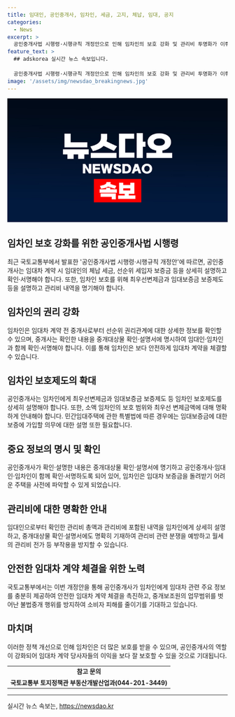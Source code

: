 ```yaml
---
title: 임대인, 공인중개사, 임차인, 세금, 고지, 체납, 임대, 공지
categories:
  - News
excerpt: >
  공인중개사법 시행령·시행규칙 개정안으로 인해 임차인의 보호 강화 및 관리비 투명화가 이뤄진다. 임차인은 전세사기 방지 및 관리비 공제 예방에 기여할 수 있고, 중개보조원의 불법중개 행위 예방과 관리비 관련 분쟁 예방도 기대된다. 이를 통해 더욱 안전한 임대차 계약 체결을 위한 환경이 조성될 것으로 기대된다.
feature_text: >
  ## adskorea 실시간 뉴스 속보입니다.

  공인중개사법 시행령·시행규칙 개정안으로 인해 임차인의 보호 강화 및 관리비 투명화가 이뤄진다. 임차인은 전세사기 방지 및 관리비 공제 예방에 기여할 수 있고, 중개보조원의 불법중개 행위 예방과 관리비 관련 분쟁 예방도 기대된다. 이를 통해 더욱 안전한 임대차 계약 체결을 위한 환경이 조성될 것으로 기대된다.
image: '/assets/img/newsdao_breakingnews.jpg'
---
```


<p><img src="/assets/img/newsdao_breakingnews.jpg" alt="adskorea 속보" /></p>

<h2 data-ke-size="size26">임차인 보호 강화를 위한 공인중개사법 시행령</h2>

<p data-ke-size="size16">최근 국토교통부에서 발표한 '공인중개사법 시행령·시행규칙 개정안'에 따르면, 공인중개사는 임대차 계약 시 임대인의 체납 세금, 선순위 세입자 보증금 등을 상세히 설명하고 확인·서명해야 합니다. 또한, 임차인 보호를 위해 최우선변제금과 임대보증금 보증제도 등을 설명하고 관리비 내역을 명기해야 합니다.</p>

<h2 data-ke-size="size26">임차인의 권리 강화</h2>

<p data-ke-size="size16">임차인은 임대차 계약 전 중개사로부터 선순위 권리관계에 대한 상세한 정보를 확인할 수 있으며, 중개사는 확인한 내용을 중개대상물 확인·설명서에 명시하여 임대인·임차인과 함께 확인·서명해야 합니다. 이를 통해 임차인은 보다 안전하게 임대차 계약을 체결할 수 있습니다.</p>

<h2 data-ke-size="size26">임차인 보호제도의 확대</h2>

<p data-ke-size="size16">공인중개사는 임차인에게 최우선변제금과 임대보증금 보증제도 등 임차인 보호제도를 상세히 설명해야 합니다. 또한, 소액 임차인의 보호 범위와 최우선 변제금액에 대해 명확하게 안내해야 합니다. 민간임대주택에 관한 특별법에 따른 경우에는 임대보증금에 대한 보증에 가입할 의무에 대한 설명 또한 필요합니다.</p>

<h2 data-ke-size="size26">중요 정보의 명시 및 확인</h2>

<p data-ke-size="size16">공인중개사가 확인·설명한 내용은 중개대상물 확인·설명서에 명기하고 공인중개사·임대인·임차인이 함께 확인·서명하도록 되어 있어, 임차인은 임대차 보증금을 돌려받기 어려운 주택을 사전에 파악할 수 있게 되었습니다.</p>

<h2 data-ke-size="size26">관리비에 대한 명확한 안내</h2>

<p data-ke-size="size16">임대인으로부터 확인한 관리비 총액과 관리비에 포함된 내역을 임차인에게 상세히 설명하고, 중개대상물 확인·설명서에도 명확히 기재하여 관리비 관련 분쟁을 예방하고 월세의 관리비 전가 등 부작용을 방지할 수 있습니다.</p>

<h2 data-ke-size="size26">안전한 임대차 계약 체결을 위한 노력</h2>

<p data-ke-size="size16">국토교통부에서는 이번 개정안을 통해 공인중개사가 임차인에게 임대차 관련 주요 정보를 충분히 제공하여 안전한 임대차 계약 체결을 촉진하고, 중개보조원의 업무범위를 벗어난 불법중개 행위를 방지하여 소비자 피해를 줄이기를 기대하고 있습니다.</p>

<h2 data-ke-size="size26">마치며</h2>

<p data-ke-size="size16">이러한 정책 개선으로 인해 임차인은 더 많은 보호를 받을 수 있으며, 공인중개사의 역할이 강화되어 임대차 계약 당사자들의 이익을 보다 잘 보호할 수 있을 것으로 기대됩니다.</p>

<table>
    <tbody>
        <tr>
            <td style="text-align: center; height: 17px;"><b>참고 문의</b></td>
        </tr>
        <tr>
            <td style="text-align: center; height: 17px;"><b>국토교통부 토지정책관 부동산개발산업과(044-201-3449)</b></td>
        </tr>
    </tbody>
</table>

<p><hr></p>
실시간 뉴스 속보는, <a href="https://newsdao.kr" rel="dofollow">https://newsdao.kr</a>


